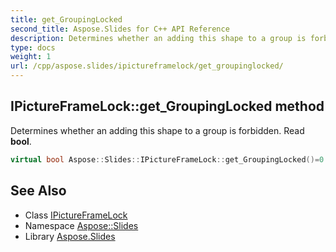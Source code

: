 ```yaml
---
title: get_GroupingLocked
second_title: Aspose.Slides for C++ API Reference
description: Determines whether an adding this shape to a group is forbidden. Read bool.
type: docs
weight: 1
url: /cpp/aspose.slides/ipictureframelock/get_groupinglocked/
---
```

## IPictureFrameLock::get_GroupingLocked method


Determines whether an adding this shape to a group is forbidden. Read **bool**.

```cpp
virtual bool Aspose::Slides::IPictureFrameLock::get_GroupingLocked()=0
```

## See Also

* Class [IPictureFrameLock](../)
* Namespace [Aspose::Slides](../../)
* Library [Aspose.Slides](../../../)
